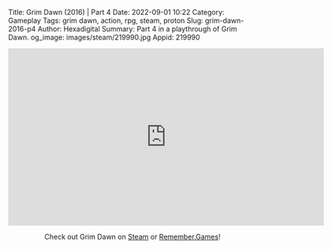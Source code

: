 Title: Grim Dawn (2016) | Part 4
Date: 2022-09-01 10:22
Category: Gameplay
Tags: grim dawn, action, rpg, steam, proton
Slug: grim-dawn-2016-p4
Author: Hexadigital
Summary: Part 4 in a playthrough of Grim Dawn.
og_image: images/steam/219990.jpg
Appid: 219990

<center><iframe src="https://www.youtube.com/embed/dZgmk9VeQ0o?feature=oembed" allow="accelerometer; autoplay; encrypted-media; gyroscope; picture-in-picture" width="640" height="360" frameborder="0"></iframe>

Check out Grim Dawn on [Steam](https://store.steampowered.com/app/219990/?curator_clanid=34633900) or [Remember.Games](https://remember.games/game/178/)!</center>